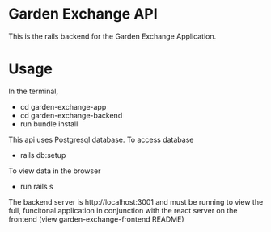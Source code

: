 # Garden Exchange API

This is the rails backend for the Garden Exchange Application.

# Usage
In the terminal,
* cd garden-exchange-app
* cd garden-exchange-backend
* run bundle install

This api uses Postgresql database.
To access database
* rails db:setup

To view data in the browser
* run rails s

The backend server is http://localhost:3001 and must be running to view the full, funcitonal application
in conjunction with the react server on the frontend (view garden-exchange-frontend README)